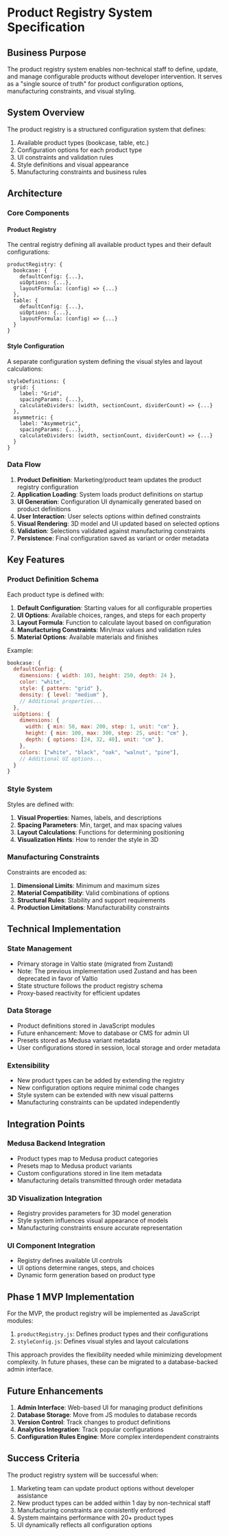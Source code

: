# Product Registry System Specification

## Business Purpose
The product registry system enables non-technical staff to define, update, and manage configurable products without developer intervention. It serves as a "single source of truth" for product configuration options, manufacturing constraints, and visual styling.

## System Overview
The product registry is a structured configuration system that defines:
1. Available product types (bookcase, table, etc.)
2. Configuration options for each product type
3. UI constraints and validation rules
4. Style definitions and visual appearance
5. Manufacturing constraints and business rules

## Architecture

### Core Components

#### Product Registry
The central registry defining all available product types and their default configurations:

```
productRegistry: {
  bookcase: {
    defaultConfig: {...},
    uiOptions: {...},
    layoutFormula: (config) => {...}
  },
  table: {
    defaultConfig: {...},
    uiOptions: {...},
    layoutFormula: (config) => {...}
  }
}
```

#### Style Configuration
A separate configuration system defining the visual styles and layout calculations:

```
styleDefinitions: {
  grid: {
    label: "Grid",
    spacingParams: {...},
    calculateDividers: (width, sectionCount, dividerCount) => {...}
  },
  asymmetric: {
    label: "Asymmetric",
    spacingParams: {...},
    calculateDividers: (width, sectionCount, dividerCount) => {...}
  }
}
```

### Data Flow

1. **Product Definition**: Marketing/product team updates the product registry configuration
2. **Application Loading**: System loads product definitions on startup
3. **UI Generation**: Configuration UI dynamically generated based on product definitions
4. **User Interaction**: User selects options within defined constraints
5. **Visual Rendering**: 3D model and UI updated based on selected options
6. **Validation**: Selections validated against manufacturing constraints
7. **Persistence**: Final configuration saved as variant or order metadata

## Key Features

### Product Definition Schema

Each product type is defined with:

1. **Default Configuration**: Starting values for all configurable properties
2. **UI Options**: Available choices, ranges, and steps for each property
3. **Layout Formula**: Function to calculate layout based on configuration
4. **Manufacturing Constraints**: Min/max values and validation rules
5. **Material Options**: Available materials and finishes

Example:
```javascript
bookcase: {
  defaultConfig: {
    dimensions: { width: 103, height: 250, depth: 24 },
    color: "white",
    style: { pattern: "grid" },
    density: { level: "medium" },
    // Additional properties...
  },
  uiOptions: {
    dimensions: {
      width: { min: 50, max: 200, step: 1, unit: "cm" },
      height: { min: 100, max: 300, step: 25, unit: "cm" },
      depth: { options: [24, 32, 40], unit: "cm" },
    },
    colors: ["white", "black", "oak", "walnut", "pine"],
    // Additional UI options...
  }
}
```

### Style System

Styles are defined with:

1. **Visual Properties**: Names, labels, and descriptions
2. **Spacing Parameters**: Min, target, and max spacing values
3. **Layout Calculations**: Functions for determining positioning
4. **Visualization Hints**: How to render the style in 3D

### Manufacturing Constraints

Constraints are encoded as:

1. **Dimensional Limits**: Minimum and maximum sizes
2. **Material Compatibility**: Valid combinations of options
3. **Structural Rules**: Stability and support requirements
4. **Production Limitations**: Manufacturability constraints

## Technical Implementation

### State Management

- Primary storage in Valtio state (migrated from Zustand)
- Note: The previous implementation used Zustand and has been deprecated in favor of Valtio
- State structure follows the product registry schema
- Proxy-based reactivity for efficient updates

### Data Storage

- Product definitions stored in JavaScript modules
- Future enhancement: Move to database or CMS for admin UI
- Presets stored as Medusa variant metadata
- User configurations stored in session, local storage and order metadata

### Extensibility

- New product types can be added by extending the registry
- New configuration options require minimal code changes
- Style system can be extended with new visual patterns
- Manufacturing constraints can be updated independently

## Integration Points

### Medusa Backend Integration

- Product types map to Medusa product categories
- Presets map to Medusa product variants
- Custom configurations stored in line item metadata
- Manufacturing details transmitted through order metadata

### 3D Visualization Integration

- Registry provides parameters for 3D model generation
- Style system influences visual appearance of models
- Manufacturing constraints ensure accurate representation

### UI Component Integration

- Registry defines available UI controls
- UI options determine ranges, steps, and choices
- Dynamic form generation based on product type

## Phase 1 MVP Implementation

For the MVP, the product registry will be implemented as JavaScript modules:

1. `productRegistry.js`: Defines product types and their configurations
2. `styleConfig.js`: Defines visual styles and layout calculations

This approach provides the flexibility needed while minimizing development complexity. In future phases, these can be migrated to a database-backed admin interface.

## Future Enhancements

1. **Admin Interface**: Web-based UI for managing product definitions
2. **Database Storage**: Move from JS modules to database records
3. **Version Control**: Track changes to product definitions
4. **Analytics Integration**: Track popular configurations
5. **Configuration Rules Engine**: More complex interdependent constraints

## Success Criteria

The product registry system will be successful when:

1. Marketing team can update product options without developer assistance
2. New product types can be added within 1 day by non-technical staff
3. Manufacturing constraints are consistently enforced
4. System maintains performance with 20+ product types
5. UI dynamically reflects all configuration options